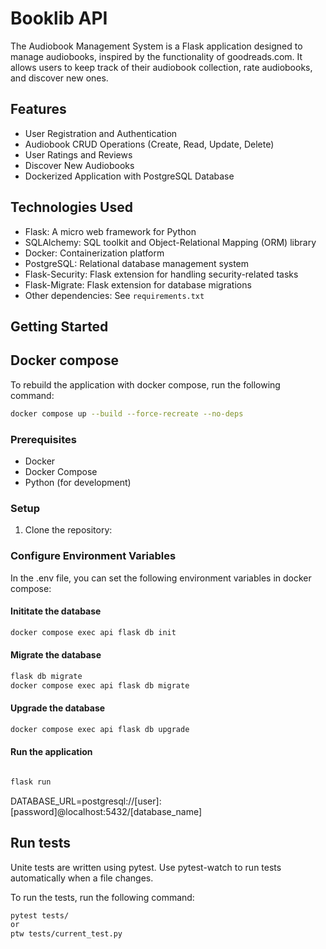 # Booklib API


The Audiobook Management System is a Flask application designed to manage audiobooks, inspired by the functionality of goodreads.com. It allows users to keep track of their audiobook collection, rate audiobooks, and discover new ones.

## Features

- User Registration and Authentication
- Audiobook CRUD Operations (Create, Read, Update, Delete)
- User Ratings and Reviews
- Discover New Audiobooks
- Dockerized Application with PostgreSQL Database

## Technologies Used

- Flask: A micro web framework for Python
- SQLAlchemy: SQL toolkit and Object-Relational Mapping (ORM) library
- Docker: Containerization platform
- PostgreSQL: Relational database management system
- Flask-Security: Flask extension for handling security-related tasks
- Flask-Migrate: Flask extension for database migrations
- Other dependencies: See `requirements.txt`

## Getting Started

## Docker compose

To rebuild the application with docker compose, run the following command:
```bash
docker compose up --build --force-recreate --no-deps
```

### Prerequisites

- Docker
- Docker Compose
- Python (for development)

### Setup

1. Clone the repository:

### Configure Environment Variables
In the .env file, you can set the following environment variables in docker compose:

#### Inititate the database
```bash
docker compose exec api flask db init
```

#### Migrate the database
```bash
flask db migrate
docker compose exec api flask db migrate
```

#### Upgrade the database
```bash
docker compose exec api flask db upgrade
```
#### Run the application
```bash	

flask run
```
DATABASE_URL=postgresql://[user]:[password]@localhost:5432/[database_name]

## Run tests
Unite tests are written using pytest. Use pytest-watch to run tests
automatically when a file changes.

To run the tests, run the following command:
```bash
pytest tests/
or
ptw tests/current_test.py
```
